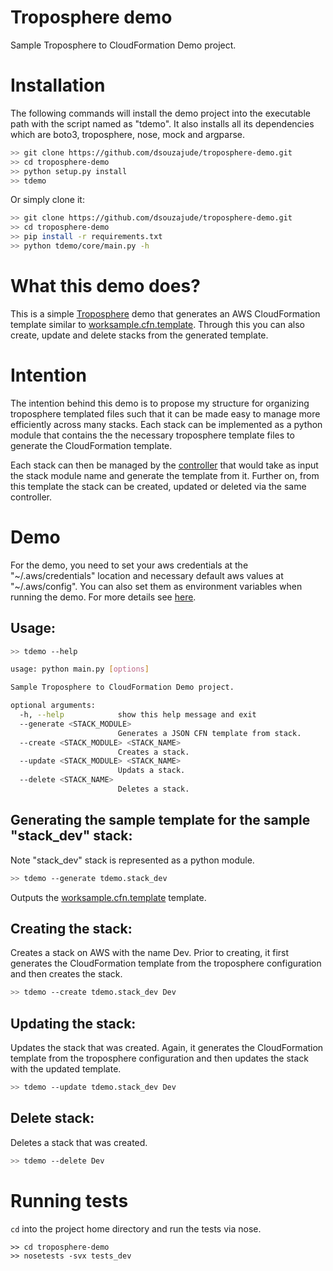 Troposphere demo
================
Sample Troposphere to CloudFormation Demo project.


Installation
============
The following commands will install the demo project into the executable
path with the script named as "tdemo". It also installs all its dependencies
which are boto3, troposphere, nose, mock and argparse.

```bash
>> git clone https://github.com/dsouzajude/troposphere-demo.git
>> cd troposphere-demo
>> python setup.py install
>> tdemo
```

Or simply clone it:

```bash
>> git clone https://github.com/dsouzajude/troposphere-demo.git
>> cd troposphere-demo
>> pip install -r requirements.txt
>> python tdemo/core/main.py -h
```


What this demo does?
====================
This is a simple [Troposphere](https://github.com/cloudtools/troposphere) demo
that generates an AWS CloudFormation template similar to [worksample.cfn.template](https://github.com/dsouzajude/troposphere-demo/blob/master/worksample.cfn.template).
Through this you can also create, update and delete stacks from the generated
template.


Intention
=========
The intention behind this demo is to propose my structure for organizing troposphere
templated files such that it can be made easy to manage more efficiently across
many stacks. Each stack can be implemented as a python module that contains the
the necessary troposphere template files to generate the CloudFormation template.

Each stack can then be managed by the [controller](https://github.com/dsouzajude/troposphere-demo/blob/master/tdemo/core/main.py)
that would take as input the stack module name and generate the template from it.
Further on, from this template the stack can be created, updated or deleted via
the same controller.


Demo
====
For the demo, you need to set your aws credentials at the "\~/.aws/credentials"
location and necessary default aws values at "\~/.aws/config". You can also
set them as environment variables when running the demo. For more details
see [here](http://boto3.readthedocs.io/en/latest/guide/configuration.html).

Usage:
------

```bash
>> tdemo --help

usage: python main.py [options]

Sample Troposphere to CloudFormation Demo project.

optional arguments:
  -h, --help            show this help message and exit
  --generate <STACK_MODULE>
                        Generates a JSON CFN template from stack.
  --create <STACK_MODULE> <STACK_NAME>
                        Creates a stack.
  --update <STACK_MODULE> <STACK_NAME>
                        Updats a stack.
  --delete <STACK_NAME>
                        Deletes a stack.
```

Generating the sample template for the sample "stack_dev" stack:
----------------------------------------------------------------
Note "stack_dev" stack is represented as a python module.

```bash
>> tdemo --generate tdemo.stack_dev

```

Outputs the [worksample.cfn.template](https://github.com/dsouzajude/troposphere-demo/blob/master/worksample.cfn.template)
template.

Creating the stack:
-------------------
Creates a stack on AWS with the name Dev. Prior to creating, it first generates
the CloudFormation template from the troposphere configuration and then creates
the stack.

```bash
>> tdemo --create tdemo.stack_dev Dev
```

Updating the stack:
-------------------
Updates the stack that was created. Again, it generates the CloudFormation
template from the troposphere configuration and then updates the stack with the
updated template.

```bash
>> tdemo --update tdemo.stack_dev Dev
```


Delete stack:
-------------
Deletes a stack that was created.

```bash
>> tdemo --delete Dev
```


Running tests
=============
`cd` into the project home directory and run the tests via nose.

```
>> cd troposphere-demo
>> nosetests -svx tests_dev
```
